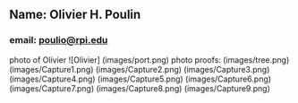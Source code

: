 ## Name: Olivier H. Poulin 
### email: poulio@rpi.edu  
photo of Olivier ![Olivier] (images/port.png)
photo proofs: (images/tree.png)
(images/Capture1.png)
(images/Capture2.png) 
(images/Capture3.png) 
(images/Capture4.png) 
(images/Capture5.png) 
(images/Capture6.png) 
(images/Capture7.png) 
(images/Capture8.png)
(images/Capture9.png)
 
